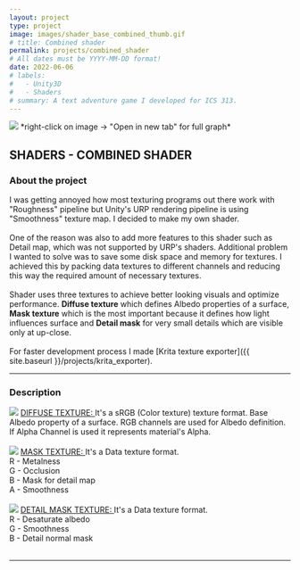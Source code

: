 ```yaml
---
layout: project
type: project
image: images/shader_base_combined_thumb.gif
# title: Combined shader
permalink: projects/combined_shader
# All dates must be YYYY-MM-DD format!
date: 2022-06-06
# labels:
#   - Unity3D
#   - Shaders
# summary: A text adventure game I developed for ICS 313.
---
```


<!-- <div class="ui embed" data-source="vimeo" data-id="-" ></div> -->
<img class="ui image" src="{{ site.baseurl }}/images/shader_base_combined_graph.jpg">
*right-click on image -> "Open in new tab" for full graph*

## SHADERS - COMBINED SHADER

### About the project
I was getting annoyed how most texturing programs out there work with "Roughness" pipeline but Unity's URP rendering pipeline is using "Smoothness" texture map. I decided to make my own shader.<br><br> One of the reason was also to add more features to this shader such as Detail map, which was not supported by URP's shaders. Additional problem I wanted to solve was to save some disk space and memory for textures. I achieved this by packing data textures to different channels and reducing this way the required amount of necessary textures.<br><br>Shader uses three textures to achieve better looking visuals and optimize performance. **Diffuse texture** which defines Albedo properties of a surface, **Mask texture** which is the most important because it defines how light influences surface and **Detail mask** for very small details which are visible only at up-close.<br><br>
For faster development process I made [Krita texture exporter]({{ site.baseurl }}/projects/krita_exporter).

***

### Description

<div class="ui left large floated">
  <img class="ui image large floated rounded" src="{{ site.baseurl }}/images/shader_base_combined_diffuse.jpg">
  <ins>DIFFUSE TEXTURE: </ins>It's a sRGB (Color texture) texture format. Base Albedo property of a surface. RGB channels are used for Albedo definition. If Alpha Channel is used it represents material's Alpha.<br><br>

  <img class="ui image large floated rounded" src="{{ site.baseurl }}/images/shader_base_combined_mask.jpg">
  <ins>MASK TEXTURE: </ins>It's a Data texture format.<br>
  R - Metalness<br>
  G - Occlusion<br>
  B - Mask for detail map<br>
  A - Smoothness<br><br>

  <img class="ui image large floated rounded" src="{{ site.baseurl }}/images/shader_base_combined_detail_mask.jpg">
  <ins>DETAIL MASK TEXTURE: </ins>It's a Data texture format.<br>
  R - Desaturate albedo<br>
  G - Smoothness<br>
  B - Detail normal mask<br><br>
</div>

***